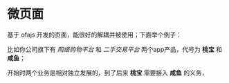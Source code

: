 # 微页面

基于 ofajs 开发的页面，能很好的解耦并被使用；下面举个例子：

比如你公司旗下有 *网络购物平台* 和 *二手交易平台* 两个app产品，代号为 **桃宝** 和 **咸鱼**；

开始时两个业务是相对独立发展的，到了后来 **桃宝** 需要接入 **咸鱼** 的义务，

